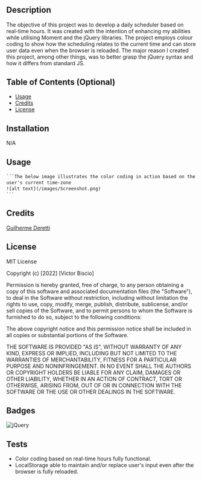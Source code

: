 # <Daily-Planner-App>

## Description

The objective of this project was to develop a daily scheduler based on real-time hours.
It was created with the intention of enhancing my abilities while utilising Moment and the jQuery libraries.
The project employs colour coding to show how the scheduling relates to the current time and can store user data even when the browser is reloaded.
The major reason I created this project, among other things, was to better grasp the jQuery syntax and how it differs from standard JS.

## Table of Contents (Optional)

- [Usage](#usage)
- [Credits](#credits)
- [License](#license)

## Installation

N/A


## Usage

    ```The below image illustrates the color coding in action based on the user's current time-zone
    ![alt text](/images/Screenshot.png)
    ```

## Credits

[Guilherme Deretti](https://github.com/GuilhermeDeretti)

## License

MIT License

Copyright (c) [2022] [Victor Biscio]

Permission is hereby granted, free of charge, to any person obtaining a copy
of this software and associated documentation files (the "Software"), to deal
in the Software without restriction, including without limitation the rights
to use, copy, modify, merge, publish, distribute, sublicense, and/or sell
copies of the Software, and to permit persons to whom the Software is
furnished to do so, subject to the following conditions:

The above copyright notice and this permission notice shall be included in all
copies or substantial portions of the Software.

THE SOFTWARE IS PROVIDED "AS IS", WITHOUT WARRANTY OF ANY KIND, EXPRESS OR
IMPLIED, INCLUDING BUT NOT LIMITED TO THE WARRANTIES OF MERCHANTABILITY,
FITNESS FOR A PARTICULAR PURPOSE AND NONINFRINGEMENT. IN NO EVENT SHALL THE
AUTHORS OR COPYRIGHT HOLDERS BE LIABLE FOR ANY CLAIM, DAMAGES OR OTHER
LIABILITY, WHETHER IN AN ACTION OF CONTRACT, TORT OR OTHERWISE, ARISING FROM,
OUT OF OR IN CONNECTION WITH THE SOFTWARE OR THE USE OR OTHER DEALINGS IN THE
SOFTWARE.

## Badges

![jQuery](https://img.shields.io/badge/jQuery-v.01-green)

## Tests

* Color coding based on real-time hours fully functional.
* LocalStorage able to maintain and/or replace user's input even after the browser is fully reloaded. 
